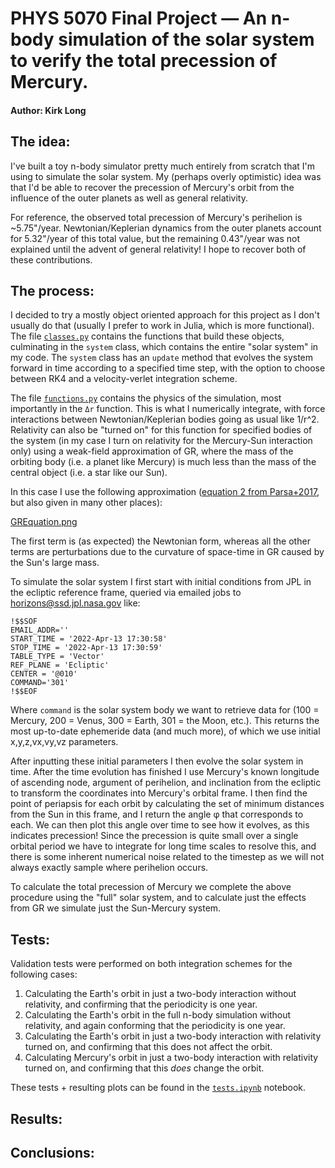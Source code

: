 # PHYS 5070 Final Project &mdash; An n-body simulation of the solar system to verify the total precession of Mercury.

#### Author: Kirk Long


## The idea:

I've built a toy n-body simulator pretty much entirely from scratch that I'm using to simulate the solar system. My (perhaps overly optimistic) idea was that I'd be able to recover the precession of Mercury's orbit from the influence of the outer planets as well as general relativity. 

For reference, the observed total precession of Mercury's perihelion is ~5.75"/year. Newtonian/Keplerian dynamics from the outer planets account for 5.32"/year of this total value, but the remaining 0.43"/year was not explained until the advent of general relativity! I hope to recover both of these contributions. 

## The process: 

I decided to try a mostly object oriented approach for this project as I don't usually do that (usually I prefer to work in Julia, which is more functional). The file [`classes.py`](classes.py) contains the functions that build these objects, culminating in the `system` class, which contains the entire "solar system" in my code. The `system` class has an `update` method that evolves the system forward in time according to a specified time step, with the option to choose between RK4 and a velocity-verlet integration scheme.

The file [`functions.py`](functions.py) contains the physics of the simulation, most importantly in the `Δr` function. This is what I numerically integrate, with force interactions between Newtonian/Keplerian bodies going as usual like 1/r^2. Relativity can also be "turned on" for this function for specified bodies of the system (in my case I turn on relativity for the Mercury-Sun interaction only) using a weak-field approximation of GR, where the mass of the orbiting body (i.e. a planet like Mercury) is much less than the mass of the central object (i.e. a star like our Sun).

In this case I use the following approximation ([equation 2 from Parsa+2017](https://www.eso.org/public/archives/announcements/pdf/ann17051a.pdf), but also given in many other places):

[GREquation.png](GR)

The first term is (as expected) the Newtonian form, whereas all the other terms are perturbations due to the curvature of space-time in GR caused by the Sun's large mass.

To simulate the solar system I first start with initial conditions from JPL in the ecliptic reference frame, queried via emailed jobs to horizons@ssd.jpl.nasa.gov like: 

```
!$$SOF
EMAIL_ADDR=''
START_TIME = '2022-Apr-13 17:30:58'
STOP_TIME = '2022-Apr-13 17:30:59'
TABLE_TYPE = 'Vector'
REF_PLANE = 'Ecliptic'
CENTER = '@010'
COMMAND='301'
!$$EOF
```

Where `command` is the solar system body we want to retrieve data for (100 = Mercury, 200 = Venus, 300 = Earth, 301 = the Moon, etc.). This returns the most up-to-date ephemeride data (and much more), of which we use initial x,y,z,vx,vy,vz parameters. 

After inputting these initial parameters I then evolve the solar system in time. After the time evolution has finished I use Mercury's known longitude of ascending node, argument of perihelion, and inclination from the ecliptic to transform the coordinates into Mercury's orbital frame. I then find the point of periapsis for each orbit by calculating the set of minimum distances from the Sun in this frame, and I return the angle φ that corresponds to each. We can then plot this angle over time to see how it evolves, as this indicates precession! Since the precession is quite small over a single orbital period we have to integrate for long time scales to resolve this, and there is some inherent numerical noise related to the timestep as we will not always exactly sample where perihelion occurs. 

To calculate the total precession of Mercury we complete the above procedure using the "full" solar system, and to calculate just the effects from GR we simulate just the Sun-Mercury system.

## Tests:
Validation tests were performed on both integration schemes for the following cases:

1. Calculating the Earth's orbit in just a two-body interaction without relativity, and confirming that the periodicity is one year.
2. Calculating the Earth's orbit in the full n-body simulation without relativity, and again conforming that the periodicity is one year.
3. Calculating the Earth's orbit in just a two-body interaction with relativity turned on, and confirming that this does not affect the orbit.
4. Calculating Mercury's orbit in just a two-body interaction with relativity turned on, and confirming that this *does* change the orbit.

These tests + resulting plots can be found in the [`tests.ipynb`](tests.ipynb) notebook.

## Results: 



## Conclusions: 

